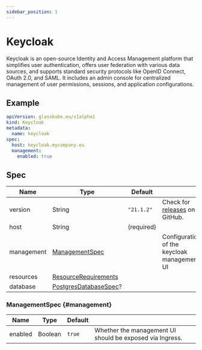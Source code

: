 ```yaml
---
sidebar_position: 1
---
```


# Keycloak

Keycloak is an open-source Identity and Access Management platform that simplifies user authentication, offers user federation with various data sources,
and supports standard security protocols like OpenID Connect, OAuth 2.0, and SAML.
It includes an admin console for centralized management of user permissions, sessions, and application configurations.

## Example

```yaml title=keycloak.yaml
apiVersion: glasskube.eu/v1alpha1
kind: Keycloak
metadata:
  name: keycloak
spec:
  host: keycloak.mycompany.eu
  management:
    enabled: true
```

## Spec

| Name       | Type                                                                                                   | Default    |                                                                                | 
|------------|--------------------------------------------------------------------------------------------------------|------------|--------------------------------------------------------------------------------|
| version    | String                                                                                                 | `"21.1.2"` | Check for [releases](https://github.com/keycloak/keycloak/releases) on GitHub. |
| host       | String                                                                                                 | (required) |                                                                                |
| management | [ManagementSpec](#management)                                                                          |            | Configuration of the keycloak management UI                                    |
| resources  | [ResourceRequirements](https://kubernetes.io/docs/concepts/configuration/manage-resources-containers/) |            |                                                                                |
| database   | [PostgresDatabaseSpec](./../common/postgres)?                                                          |            |                                                                                |

### ManagementSpec {#management}

| Name    | Type    | Default |                                                          |
|---------|---------|---------|----------------------------------------------------------|
| enabled | Boolean | `true`  | Whether the management UI should be exposed via Ingress. |

